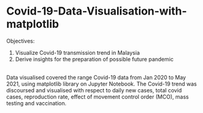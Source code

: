 # Covid-19-Data-Visualisation-with-matplotlib

Objectives: 
1. Visualize Covid-19 transmission trend in Malaysia 
2. Derive insights for the preparation of possible future pandemic

<br>
Data visualised covered the range Covid-19 data from Jan 2020 to May 2021, using matplotlib library on Jupyter Notebook. 
The Covid-19 trend was discoursed and visualised with respect to daily new cases, total covid cases, reproduction rate, effect of movement control order (MCO), mass testing and vaccination. 
<br>
